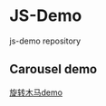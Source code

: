 # JS-Demo
js-demo repository

## Carousel demo
[旋转木马demo](https://kcsiesta.github.io/JS-Demo/Carousel%20demo/Carousel.html)
